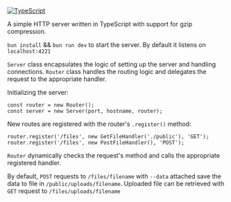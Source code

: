  [![TypeScript](https://badges.frapsoft.com/typescript/code/typescript.svg?v=101)](https://github.com/ellerbrock/typescript-badges/) 
 
A simple HTTP server written in TypeScript with support for gzip compression. 

`bun install` && `bun run dev` to start the server. By default it listens on `localhost:4221`

`Server` class encapsulates the logic of setting up the server and handling connections. 
`Router` class handles the routing logic and delegates the request to the appropriate handler.

Initializing the server: 

```
const router = new Router();
const server = new Server(port, hostname, router);
```

New routes are registered with the router's `.register()` method: 

```
router.register('/files', new GetFileHandler('./public'), 'GET');
router.register('/files', new PostFileHandler(), 'POST');
```

`Router` dynamically checks the request's method and calls the appropriate registered handler. 

By default, `POST` requests to `/files/filename` with `--data` attached save the data to file in `/public/uploads/filename`. Uploaded file can be retrieved with `GET` request to `/files/uploads/filename`




